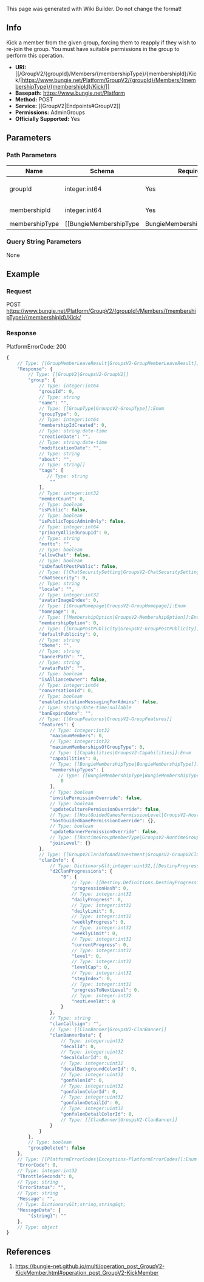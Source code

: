 <span class="wiki-builder">This page was generated with Wiki Builder. Do not change the format!</span>

## Info
Kick a member from the given group, forcing them to reapply if they wish to re-join the group. You must have suitable permissions in the group to perform this operation.

* **URI:** [[/GroupV2/{groupId}/Members/{membershipType}/{membershipId}/Kick/|https://www.bungie.net/Platform/GroupV2/{groupId}/Members/{membershipType}/{membershipId}/Kick/]]
* **Basepath:** https://www.bungie.net/Platform
* **Method:** POST
* **Service:** [[GroupV2|Endpoints#GroupV2]]
* **Permissions:** AdminGroups
* **Officially Supported:** Yes

## Parameters
### Path Parameters
Name | Schema | Required | Description
---- | ------ | -------- | -----------
groupId | integer:int64 | Yes | Group ID to kick the user from.
membershipId | integer:int64 | Yes | Membership ID to kick.
membershipType | [[BungieMembershipType|BungieMembershipType]]:Enum | Yes | Membership type of the provided membership ID.

### Query String Parameters
None

## Example
### Request
POST https://www.bungie.net/Platform/GroupV2/{groupId}/Members/{membershipType}/{membershipId}/Kick/

### Response
PlatformErrorCode: 200
```javascript
{
    // Type: [[GroupMemberLeaveResult|GroupsV2-GroupMemberLeaveResult]]
    "Response": {
        // Type: [[GroupV2|GroupsV2-GroupV2]]
        "group": {
            // Type: integer:int64
            "groupId": 0,
            // Type: string
            "name": "",
            // Type: [[GroupType|GroupsV2-GroupType]]:Enum
            "groupType": 0,
            // Type: integer:int64
            "membershipIdCreated": 0,
            // Type: string:date-time
            "creationDate": "",
            // Type: string:date-time
            "modificationDate": "",
            // Type: string
            "about": "",
            // Type: string[]
            "tags": [
               // Type: string
                ""
            ],
            // Type: integer:int32
            "memberCount": 0,
            // Type: boolean
            "isPublic": false,
            // Type: boolean
            "isPublicTopicAdminOnly": false,
            // Type: integer:int64
            "primaryAlliedGroupId": 0,
            // Type: string
            "motto": "",
            // Type: boolean
            "allowChat": false,
            // Type: boolean
            "isDefaultPostPublic": false,
            // Type: [[ChatSecuritySetting|GroupsV2-ChatSecuritySetting]]:Enum
            "chatSecurity": 0,
            // Type: string
            "locale": "",
            // Type: integer:int32
            "avatarImageIndex": 0,
            // Type: [[GroupHomepage|GroupsV2-GroupHomepage]]:Enum
            "homepage": 0,
            // Type: [[MembershipOption|GroupsV2-MembershipOption]]:Enum
            "membershipOption": 0,
            // Type: [[GroupPostPublicity|GroupsV2-GroupPostPublicity]]:Enum
            "defaultPublicity": 0,
            // Type: string
            "theme": "",
            // Type: string
            "bannerPath": "",
            // Type: string
            "avatarPath": "",
            // Type: boolean
            "isAllianceOwner": false,
            // Type: integer:int64
            "conversationId": 0,
            // Type: boolean
            "enableInvitationMessagingForAdmins": false,
            // Type: string:date-time:nullable
            "banExpireDate": "",
            // Type: [[GroupFeatures|GroupsV2-GroupFeatures]]
            "features": {
                // Type: integer:int32
                "maximumMembers": 0,
                // Type: integer:int32
                "maximumMembershipsOfGroupType": 0,
                // Type: [[Capabilities|GroupsV2-Capabilities]]:Enum
                "capabilities": 0,
                // Type: [[BungieMembershipType|BungieMembershipType]]:Enum[]
                "membershipTypes": [
                   // Type: [[BungieMembershipType|BungieMembershipType]]:Enum
                    0
                ],
                // Type: boolean
                "invitePermissionOverride": false,
                // Type: boolean
                "updateCulturePermissionOverride": false,
                // Type: [[HostGuidedGamesPermissionLevel|GroupsV2-HostGuidedGamesPermissionLevel]]:Enum
                "hostGuidedGamePermissionOverride": {},
                // Type: boolean
                "updateBannerPermissionOverride": false,
                // Type: [[RuntimeGroupMemberType|GroupsV2-RuntimeGroupMemberType]]:Enum
                "joinLevel": {}
            },
            // Type: [[GroupV2ClanInfoAndInvestment|GroupsV2-GroupV2ClanInfoAndInvestment]]
            "clanInfo": {
                // Type: Dictionary&lt;integer:uint32,[[DestinyProgression|Destiny-DestinyProgression]]&gt;
                "d2ClanProgressions": {
                    "0": {
                        // Type: [[Destiny.Definitions.DestinyProgressionDefinition|Destiny-Definitions-DestinyProgressionDefinition]]:integer:uint32
                        "progressionHash": 0,
                        // Type: integer:int32
                        "dailyProgress": 0,
                        // Type: integer:int32
                        "dailyLimit": 0,
                        // Type: integer:int32
                        "weeklyProgress": 0,
                        // Type: integer:int32
                        "weeklyLimit": 0,
                        // Type: integer:int32
                        "currentProgress": 0,
                        // Type: integer:int32
                        "level": 0,
                        // Type: integer:int32
                        "levelCap": 0,
                        // Type: integer:int32
                        "stepIndex": 0,
                        // Type: integer:int32
                        "progressToNextLevel": 0,
                        // Type: integer:int32
                        "nextLevelAt": 0
                    }
                },
                // Type: string
                "clanCallsign": "",
                // Type: [[ClanBanner|GroupsV2-ClanBanner]]
                "clanBannerData": {
                    // Type: integer:uint32
                    "decalId": 0,
                    // Type: integer:uint32
                    "decalColorId": 0,
                    // Type: integer:uint32
                    "decalBackgroundColorId": 0,
                    // Type: integer:uint32
                    "gonfalonId": 0,
                    // Type: integer:uint32
                    "gonfalonColorId": 0,
                    // Type: integer:uint32
                    "gonfalonDetailId": 0,
                    // Type: integer:uint32
                    "gonfalonDetailColorId": 0,
                    // Type: [[ClanBanner|GroupsV2-ClanBanner]]
                }
            }
        },
        // Type: boolean
        "groupDeleted": false
    },
    // Type: [[PlatformErrorCodes|Exceptions-PlatformErrorCodes]]:Enum
    "ErrorCode": 0,
    // Type: integer:int32
    "ThrottleSeconds": 0,
    // Type: string
    "ErrorStatus": "",
    // Type: string
    "Message": "",
    // Type: Dictionary&lt;string,string&gt;
    "MessageData": {
        "{string}": ""
    },
    // Type: object
}

```

## References
1. https://bungie-net.github.io/multi/operation_post_GroupV2-KickMember.html#operation_post_GroupV2-KickMember
